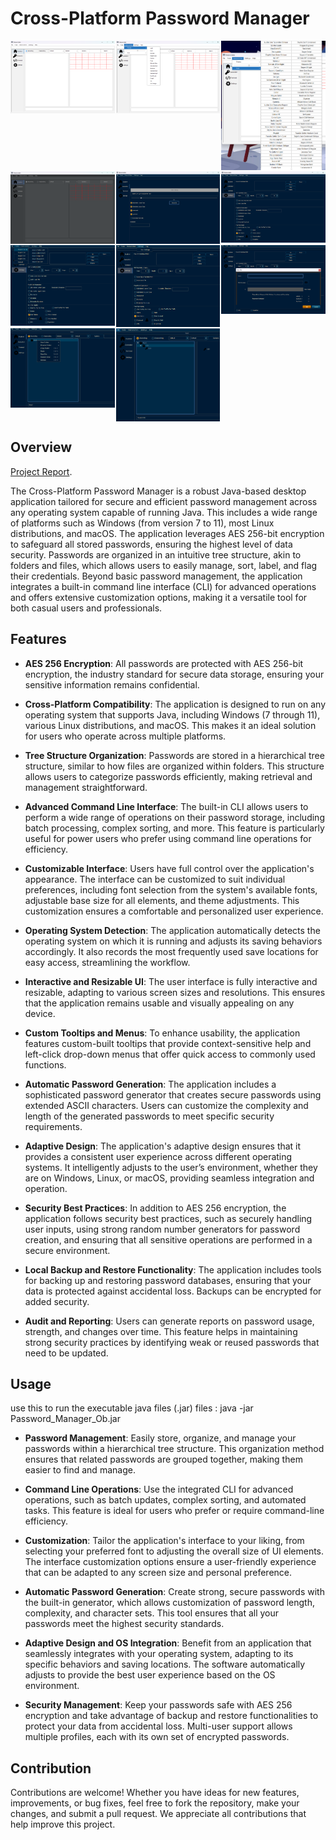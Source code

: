 # Cross-Platform Password Manager

<div style="display: grid; grid-template-columns: repeat(3, 3fr); gap: 2px;">
  <img src="https://github.com/Silent0Wings/Cross-Platform-Password-Manager/blob/665412afd759dd612bd5e830b07be2b927de5bd4/Screenshots/P%20(1).png" alt="1" width="300"/>
  <img src="https://github.com/Silent0Wings/Cross-Platform-Password-Manager/blob/665412afd759dd612bd5e830b07be2b927de5bd4/Screenshots/P%20(2).png" alt="2" width="300"/>
  <img src="https://github.com/Silent0Wings/Cross-Platform-Password-Manager/blob/665412afd759dd612bd5e830b07be2b927de5bd4/Screenshots/P%20(3).png" alt="3" width="300"/>
  <img src="https://github.com/Silent0Wings/Cross-Platform-Password-Manager/blob/665412afd759dd612bd5e830b07be2b927de5bd4/Screenshots/P%20(4).png" alt="4" width="300"/>
  <img src="https://github.com/Silent0Wings/Cross-Platform-Password-Manager/blob/665412afd759dd612bd5e830b07be2b927de5bd4/Screenshots/P%20(5).png" alt="5" width="300"/>
  <img src="https://github.com/Silent0Wings/Cross-Platform-Password-Manager/blob/665412afd759dd612bd5e830b07be2b927de5bd4/Screenshots/P%20(6).png" alt="6" width="300"/>
  <img src="https://github.com/Silent0Wings/Cross-Platform-Password-Manager/blob/665412afd759dd612bd5e830b07be2b927de5bd4/Screenshots/P%20(7).png" alt="7" width="300"/>
  <img src="https://github.com/Silent0Wings/Cross-Platform-Password-Manager/blob/665412afd759dd612bd5e830b07be2b927de5bd4/Screenshots/P%20(8).png" alt="8" width="300"/>
  <img src="https://github.com/Silent0Wings/Cross-Platform-Password-Manager/blob/665412afd759dd612bd5e830b07be2b927de5bd4/Screenshots/P%20(9).png" alt="9" width="300"/>
  <img src="https://github.com/Silent0Wings/Cross-Platform-Password-Manager/blob/665412afd759dd612bd5e830b07be2b927de5bd4/Screenshots/P%20(10).png" alt="10" width="300"/>
  <img src="https://github.com/Silent0Wings/Cross-Platform-Password-Manager/blob/665412afd759dd612bd5e830b07be2b927de5bd4/Screenshots/P%20(11).png" alt="10" width="300"/>
</div>




## Overview
[Project Report](https://github.com/Silent0Wings/Cross-Platform-Password-Manager/blob/939fe0b17c4e90f2708c98d06b8d6cb6afb32336/Github.pdf).

The Cross-Platform Password Manager is a robust Java-based desktop application tailored for secure and efficient password management across any operating system capable of running Java. This includes a wide range of platforms such as Windows (from version 7 to 11), most Linux distributions, and macOS. The application leverages AES 256-bit encryption to safeguard all stored passwords, ensuring the highest level of data security. Passwords are organized in an intuitive tree structure, akin to folders and files, which allows users to easily manage, sort, label, and flag their credentials. Beyond basic password management, the application integrates a built-in command line interface (CLI) for advanced operations and offers extensive customization options, making it a versatile tool for both casual users and professionals.

## Features

- **AES 256 Encryption**: All passwords are protected with AES 256-bit encryption, the industry standard for secure data storage, ensuring your sensitive information remains confidential.

- **Cross-Platform Compatibility**: The application is designed to run on any operating system that supports Java, including Windows (7 through 11), various Linux distributions, and macOS. This makes it an ideal solution for users who operate across multiple platforms.

- **Tree Structure Organization**: Passwords are stored in a hierarchical tree structure, similar to how files are organized within folders. This structure allows users to categorize passwords efficiently, making retrieval and management straightforward.

- **Advanced Command Line Interface**: The built-in CLI allows users to perform a wide range of operations on their password storage, including batch processing, complex sorting, and more. This feature is particularly useful for power users who prefer using command line operations for efficiency.

- **Customizable Interface**: Users have full control over the application's appearance. The interface can be customized to suit individual preferences, including font selection from the system's available fonts, adjustable base size for all elements, and theme adjustments. This customization ensures a comfortable and personalized user experience.

- **Operating System Detection**: The application automatically detects the operating system on which it is running and adjusts its saving behaviors accordingly. It also records the most frequently used save locations for easy access, streamlining the workflow.

- **Interactive and Resizable UI**: The user interface is fully interactive and resizable, adapting to various screen sizes and resolutions. This ensures that the application remains usable and visually appealing on any device.

- **Custom Tooltips and Menus**: To enhance usability, the application features custom-built tooltips that provide context-sensitive help and left-click drop-down menus that offer quick access to commonly used functions.

- **Automatic Password Generation**: The application includes a sophisticated password generator that creates secure passwords using extended ASCII characters. Users can customize the complexity and length of the generated passwords to meet specific security requirements.

- **Adaptive Design**: The application's adaptive design ensures that it provides a consistent user experience across different operating systems. It intelligently adjusts to the user’s environment, whether they are on Windows, Linux, or macOS, providing seamless integration and operation.

- **Security Best Practices**: In addition to AES 256 encryption, the application follows security best practices, such as securely handling user inputs, using strong random number generators for password creation, and ensuring that all sensitive operations are performed in a secure environment.

- **Local Backup and Restore Functionality**: The application includes tools for backing up and restoring password databases, ensuring that your data is protected against accidental loss. Backups can be encrypted for added security.

- **Audit and Reporting**: Users can generate reports on password usage, strength, and changes over time. This feature helps in maintaining strong security practices by identifying weak or reused passwords that need to be updated.

## Usage
use this to run the executable java files (.jar) files :
  java -jar Password_Manager_Ob.jar
- **Password Management**: Easily store, organize, and manage your passwords within a hierarchical tree structure. This organization method ensures that related passwords are grouped together, making them easier to find and manage.

- **Command Line Operations**: Use the integrated CLI for advanced operations, such as batch updates, complex sorting, and automated tasks. This feature is ideal for users who prefer or require command-line efficiency.

- **Customization**: Tailor the application's interface to your liking, from selecting your preferred font to adjusting the overall size of UI elements. The interface customization options ensure a user-friendly experience that can be adapted to any screen size and personal preference.

- **Automatic Password Generation**: Create strong, secure passwords with the built-in generator, which allows customization of password length, complexity, and character sets. This tool ensures that all your passwords meet the highest security standards.

- **Adaptive Design and OS Integration**: Benefit from an application that seamlessly integrates with your operating system, adapting to its specific behaviors and saving locations. The software automatically adjusts to provide the best user experience based on the OS environment.

- **Security Management**: Keep your passwords safe with AES 256 encryption and take advantage of backup and restore functionalities to protect your data from accidental loss. Multi-user support allows multiple profiles, each with its own set of encrypted passwords.

## Contribution

Contributions are welcome! Whether you have ideas for new features, improvements, or bug fixes, feel free to fork the repository, make your changes, and submit a pull request. We appreciate all contributions that help improve this project.
